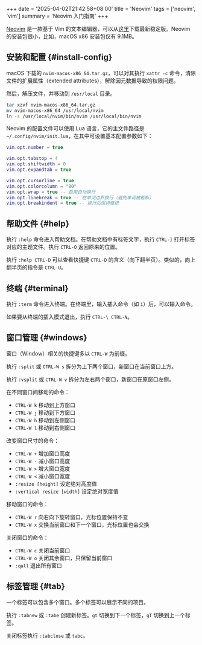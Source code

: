 +++
date = '2025-04-02T21:42:58+08:00'
title = 'Neovim'
tags = ['neovim', 'vim']
summary = 'Neovim 入门指南'
+++

[Neovim][neovim] 是一款基于 Vim 的文本编辑器，可以从[这里][download]下载最新稳定版。Neovim 的安装包很小，比如，macOS x86 安装包仅有 9.1MB。

## 安装和配置 {#install-config}

macOS 下载的 `nvim-macos-x86_64.tar.gz`，可以对其执行 `xattr -c` 命令，清除文件的扩展属性（extended attributes），解除因元数据导致的权限问题。

然后，解压文件，并移动到 `/usr/local` 目录。

```sh
tar xzvf nvim-macos-x86_64.tar.gz
mv nvim-macos-x86_64 /usr/local/nvim
ln -s /usr/local/nvim/bin/nvim /usr/local/bin/nvim
```

Neovim 的配置文件可以使用 Lua 语言，它的主文件路径是 `~/.config/nvim/init.lua`，在其中可设置基本配置参数如下：

```lua
vim.opt.number = true

vim.opt.tabstop = 4
vim.opt.shiftwidth = 0
vim.opt.expandtab = true

vim.opt.cursorline = true
vim.opt.colorcolumn = "80"
vim.opt.wrap = true -- 启用自动换行
vim.opt.linebreak = true -- 在单词边界换行（避免单词被截断）
vim.opt.breakindent = true -- 换行后保持缩进
```

## 帮助文件 {#help}

执行 `:help` 命令进入帮助文档。在帮助文档中有标签文字，执行 `CTRL-]` 打开标签对应的主题文件。执行 `CTRL-O` 返回原来的位置。

执行 `:help CTRL-D` 可以查看快捷键 `CTRL-D` 的含义（向下翻半页）。类似的，向上翻半页的指令是 `CTRL-U`。

## 终端 {#terminal}

执行 `:term` 命令进入终端。在终端里，输入插入命令（如 `i`）后，可以输入命令。

如果要从终端的插入模式退出，执行 `CTRL-\ CTRL-N`。

## 窗口管理 {#windows}

窗口（Window）相关的快捷键多以 `CTRL-W` 为前缀。

执行 `:split` 或 `CTRL-W s` 拆分为上下两个窗口，新窗口在当前窗口上方。

执行 `:vsplit` 或 `CTRL-W v` 拆分为左右两个窗口，新窗口在原窗口左侧。

在不同窗口间移动的命令：

- `CTRL-W k` 移动到上方窗口
- `CTRL-W j` 移动到下方窗口
- `CTRL-W h` 移动到左侧窗口
- `CTRL-W l` 移动到右侧窗口

改变窗口尺寸的命令：

- `CTRL-W +` 增加窗口高度
- `CTRL-W -` 减小窗口高度
- `CTRL-W >` 增大窗口宽度
- `CTRL-W <` 减小窗口宽度
- `:resize [height]` 设定绝对高度值
- `:vertical resize [width]` 设定绝对宽度值

移动窗口的命令：

- `CTRL-W r` 向右向下旋转窗口，光标位置保持不变
- `CTRL-W x` 交换当前窗口和下一个窗口，光标位置也会交换

关闭窗口的命令：

- `CTRL-W c` 关闭当前窗口
- `CTRL-W o` 关闭其余窗口，只保留当前窗口
- `:qall` 退出所有窗口

## 标签管理 {#tab}

一个标签可以包含多个窗口。多个标签可以展示不同的项目。

执行 `:tabnew` 或 `:tabe` 创建新标签。`gt` 切换到下一个标签，`gT` 切换到上一个标签。

关闭标签执行 `:tabclose` 或 `tabc`。

[neovim]: https://neovim.io/
[download]: https://github.com/neovim/neovim/releases/latest
